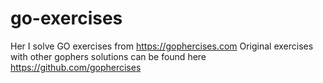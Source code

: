 # go-exercises
Her I solve GO exercises from https://gophercises.com
Original exercises with other gophers solutions can be found here https://github.com/gophercises
